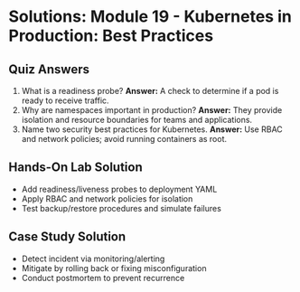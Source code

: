 # Solutions: Module 19 - Kubernetes in Production: Best Practices

## Quiz Answers
1. What is a readiness probe?
   **Answer:** A check to determine if a pod is ready to receive traffic.
2. Why are namespaces important in production?
   **Answer:** They provide isolation and resource boundaries for teams and applications.
3. Name two security best practices for Kubernetes.
   **Answer:** Use RBAC and network policies; avoid running containers as root.

## Hands-On Lab Solution
- Add readiness/liveness probes to deployment YAML
- Apply RBAC and network policies for isolation
- Test backup/restore procedures and simulate failures

## Case Study Solution
- Detect incident via monitoring/alerting
- Mitigate by rolling back or fixing misconfiguration
- Conduct postmortem to prevent recurrence